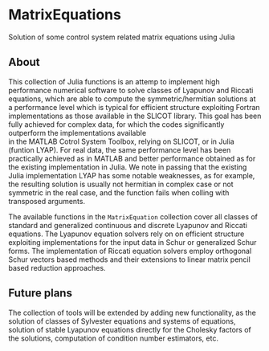 # MatrixEquations
Solution of some control system related matrix equations using Julia

## About 
This collection of Julia functions is an attemp to implement high performance 
numerical software to solve classes of Lyapunov and Riccati equations, which 
are able to compute the symmetric/hermitian solutions at a performance level 
which is typical for efficient structure exploiting Fortran implementations as those
available in the SLICOT library. This goal has been fully achieved for complex data,
for which the codes significantly outperform the implementations available  
in the MATLAB Cotrol System Toolbox, relying on SLICOT, or in Julia (funtion LYAP).
For real data, the same performance level has been practically achieved as in MATLAB and 
better performance obtained as for the existing implementation in Julia. We note in passing
that the existing Julia implementation LYAP has some notable weaknesses, as for example,
the resulting solution is usually not hermitian in complex case or not symmetric
in the real case, and the function fails when colling with transposed arguments. 

The available functions in the `MatrixEquation` collection cover all classes of 
standard and generalized continuous and discrete Lyapunov and Riccati equations. 
The Lyapunov equation solvers rely on on efficient structure exploiting 
implementations for the input data in Schur or generalized Schur forms. 
The implementation of Riccati equation solvers employ orthogonal Schur vectors 
based methods and their extensions to linear matrix pencil based reduction approaches.   

## Future plans
The collection of tools will be extended by adding new functionality, as the solution
of classes of Sylvester equations and systems of equations, solution of stable Lyapunov
equations directly for the Cholesky factors of the solutions, computation of condition
number estimators, etc. 
